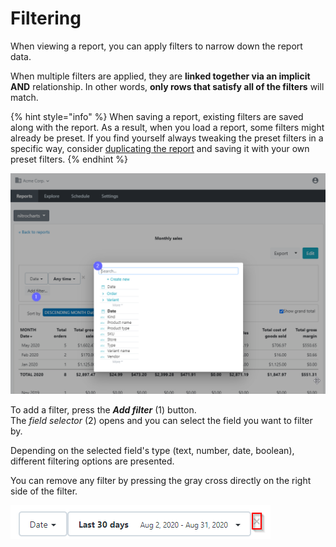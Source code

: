 # Filtering

When viewing a report, you can apply filters to narrow down the report data.

When multiple filters are applied, they are **linked together via an implicit AND** relationship. In other words, **only rows that satisfy all of the filters** will match.

{% hint style="info" %}
When saving a report, existing filters are saved along with the report. As a result, when you load a report, some filters might already be preset. If you find yourself always tweaking the preset filters in a specific way, consider [duplicating the report](../../building-reports/creating-duplicating-reports/) and saving it with your own preset filters.
{% endhint %}

![Adding a filter](<../../.gitbook/assets/image (11).png>)

To add a filter, press the _**Add filter**_ (1) button.\
The _field selector_ (2) opens and you can select the field you want to filter by.

Depending on the selected field's type (text, number, date, boolean), different filtering options are presented.

You can remove any filter by pressing the gray cross directly on the right side of the filter.

![Removing a filter](<../../.gitbook/assets/image (14).png>)
